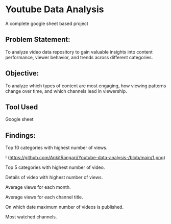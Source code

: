 
# Youtube Data Analysis 
A complete google sheet based project  

## Problem Statement:
To analyze video data repository to gain valuable insights into content performance, viewer behavior, and trends across different categories.
## Objective:
To analyze which types of content are most engaging, how viewing patterns change over time, and which channels lead in viewership.

## Tool Used 
Google sheet 

## Findings:
Top 10 categories with highest number of views.

! (https://github.com/AnkitRangari/Youtube-data-analysis-/blob/main/1.png)

Top 5 categories with highest number of video.

Details of video with highest number of views.

Average views for each month.

Average views for each channel title.


On which date maximum number of videos is published.

Most watched channels.
